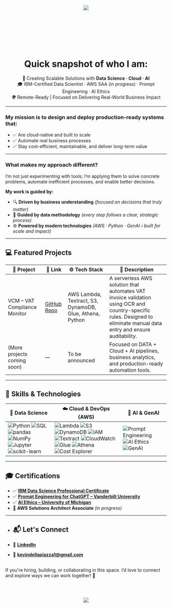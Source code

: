 <p align="center" style="margin-bottom: 60px;">
  <img src="https://capsule-render.vercel.app/api?type=waving&color=0:6dd5fa,100:2980b9&height=120&section=header" />
</p>


<!-- Spacer -->
<br><br><br>

<div align="center">

# Quick snapshot of who I am:

🚀 Creating Scalable Solutions with **Data Science · Cloud · AI**  
🎓 IBM-Certified Data Scientist · AWS SAA (in progress) · Prompt Engineering · AI Ethics     
🌍 Remote-Ready | Focused on Delivering Real-World Business Impact
</div>




---

### My mission is to design and deploy production-ready systems that:
- ✅ Are cloud-native and built to scale  
- ✅ Automate real business processes  
- ✅ Stay cost-efficient, maintainable, and deliver long-term value  

---

### What makes my approach different?  
I’m not just experimenting with tools; I’m applying them to solve concrete problems, automate inefficient processes, and enable better decisions.

**My work is guided by:**
- 🔍 **Driven by business understanding** *(focused on decisions that truly matter)*  
- 📐 **Guided by data methodology** *(every step follows a clear, strategic process)*  
- ⚙️ **Powered by modern technologies** *(AWS · Python · GenAI › built for scale and impact)*  
                             

---

## 💻 Featured Projects

| 🧾 Project                        | 🔗 Link                                                                                         | ⚙️ Tech Stack                                                | 📌 Description                                                                                                                                                  |
|----------------------------------|-----------------------------------------------------------------------------------------------|--------------------------------------------------------------|----------------------------------------------------------------------------------------------------------------------------------------------------------------|
| VCM – VAT Compliance Monitor     | [GitHub Repo](https://github.com/kevindellapiazza/vat-compliance-monitor)                     | AWS Lambda, Textract, S3, DynamoDB, Glue, Athena, Python     | A serverless AWS solution that automates VAT invoice validation using OCR and country-specific rules. Designed to eliminate manual data entry and ensure auditability. |
| (More projects coming soon)      | —                                                                                             | To be announced                                              | Focused on DATA + Cloud + AI pipelines, business analytics, and production-ready automation tools.                                                              |

---

## 🧠 Skills & Technologies

| 🧪 **Data Science** | ☁️ **Cloud & DevOps (AWS)** | 🤖 **AI & GenAI** |
|---------------------|-----------------------------|-------------------|
| ![Python](https://img.shields.io/badge/-Python-1E90FF?logo=python&logoColor=white) ![SQL](https://img.shields.io/badge/-SQL-1E90FF?logo=sqlite&logoColor=white) ![pandas](https://img.shields.io/badge/-pandas-1E90FF?logo=pandas) ![NumPy](https://img.shields.io/badge/-NumPy-1E90FF?logo=numpy&logoColor=white) ![Jupyter](https://img.shields.io/badge/-Jupyter-1E90FF?logo=jupyter&logoColor=white) ![scikit-learn](https://img.shields.io/badge/-scikit--learn-1E90FF?logo=scikitlearn&logoColor=white) | ![Lambda](https://img.shields.io/badge/-Lambda-orange?logo=amazonaws&logoColor=white) ![S3](https://img.shields.io/badge/-S3-orange?logo=amazonaws&logoColor=white) ![DynamoDB](https://img.shields.io/badge/-DynamoDB-orange?logo=amazonaws&logoColor=white) ![IAM](https://img.shields.io/badge/-IAM-orange?logo=amazonaws&logoColor=white) ![Textract](https://img.shields.io/badge/-Textract-orange?logo=amazonaws&logoColor=white) ![CloudWatch](https://img.shields.io/badge/-CloudWatch-orange?logo=amazonaws&logoColor=white) ![Glue](https://img.shields.io/badge/-Glue-orange?logo=amazonaws&logoColor=white) ![Athena](https://img.shields.io/badge/-Athena-orange?logo=amazonaws&logoColor=white) ![Cost Explorer](https://img.shields.io/badge/-Cost_Explorer-orange?logo=amazonaws&logoColor=white) | ![Prompt Engineering](https://img.shields.io/badge/-Prompt%20Engineering-8A2BE2?logo=openai&logoColor=white) ![AI Ethics](https://img.shields.io/badge/-AI%20Ethics-8A2BE2?logo=trustedshops&logoColor=white) ![GenAI](https://img.shields.io/badge/-GenAI-8A2BE2?logo=openai&logoColor=white) |


---
## 🎓 Certifications

- ✅ **[IBM Data Science Professional Certificate](https://www.coursera.org/account/accomplishments/professional-cert/certificate/HCU5SAH9K9AE)**
- ✅ **[Prompt Engineering for ChatGPT – Vanderbilt University](https://www.coursera.org/account/accomplishments/certificate/8NS7UF3O4FJX)**
- ✅ **[AI Ethics – University of Michigan](https://www.coursera.org/account/accomplishments/certificate/W2G9DVE80PTL)**
- 🔄 **AWS Solutions Architect Associate** *(in progress)*

---

- ## 📬 Let's Connect

- 🔗 **[LinkedIn](https://linkedin.com/in/kevindellapiazza/)**
- 📧 **[kevindellapiazza1@gmail.com](mailto:kevindellapiazza1@gmail.com)**

<br>
If you're hiring, building, or collaborating in this space. I’d love to connect and explore ways we can work together! 🚀

<!-- Spacer -->
<br>

<p align="center" style="margin-top: 60px;">
  <img src="https://capsule-render.vercel.app/api?type=waving&color=0:6dd5fa,100:2980b9&height=120&section=footer" />
</p>

